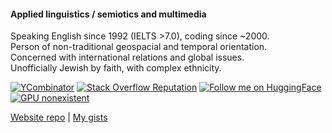 #### Applied linguistics / semiotics and multimedia

<!--
**freealise/freealise** is a ✨ _special_ ✨ repository because its `README.md` (this file) appears on your GitHub profile.

Here are some ideas to get you started:

- 🔭 I’m currently working on ...
- 🌱 I’m currently learning ...
- 👯 I’m looking to collaborate on ...
- 🤔 I’m looking for help with ...
- 💬 Ask me about ...
- 📫 How to reach me: ...
- 😄 Pronouns: ...
- ⚡ Fun fact: ...
-->

Speaking English since 1992 (IELTS >7.0), coding since ~2000.  
Person of non-traditional geospacial and temporal orientation.  
Concerned with international relations and global issues.  
Unofficially Jewish by faith, with complex ethnicity.  

<!--[![Quora Profile](https://img.shields.io/badge/⁉️-Quora-red?style=for-the-badge)](https://www.quora.com/profile/Marina-From-Freealise) -->
[![YCombinator](https://img.shields.io/badge/YCombinator-?-red.svg?style=for-the-badge)](https://www.startupschool.org/cofounder-matching/candidate/p61vtr8UW)
[![Stack Overflow Reputation](https://img.shields.io/stackexchange/stackoverflow/r/9165398?color=orange&label=stackoverflow&logo=stackoverflow&style=for-the-badge)](https://stackoverflow.com/users/9165398) 
[![Follow me on HuggingFace](https://img.shields.io/badge/%F0%9F%A4%97-Hugging%20Face-yellow?style=for-the-badge)](https://huggingface.co/freealise) 
[![GPU nonexistent](https://img.shields.io/badge/GPU-no-green?style=for-the-badge)](https://en.wikipedia.org/wiki/Aphantasia)

[Website repo](https://www.github.com/freealise/freealise.github.io/) | 
[My gists](https://gist.github.com/freealise/)

<!--
https://stackexchange.com/sites?view=grid

[language from 1992, product idea from 2002, brand story from 2011, current business]
(British influence) English is not my native language, but I started to learn it before school - and music has later become an important part of education.  
The brand Freealise refers to the sponsorship pricing model, it is an altered version of an early name of Linux (which was Freax),
influenced by the Occupy Wall Street movement (antonym of 'occupy').
             
https://linkedin.com

    <a href="https://fb.me/freealise" target="_blank" title="Facebook"><i class="material-icons notranslate">facebook</i></a>
    <a href="https://www.reddit.com/u/freealise" target="_blank" title="Reddit"><i class="material-icons notranslate">reddit</i></a>
    <a href="https://www.flickr.com/people/183764047@N03/" target="_blank" title="Flickr"><i class="material-icons notranslate">hdr_strong</i></a>
    <a href="https://stackoverflow.com/users/9165398/freealise" target="_blank" title="Stack Overflow"><i class="material-icons notranslate">comment</i></a>

Bipolar, paranoid, obsessive-compulsive, almost aphantasiac, introvert.
-->
